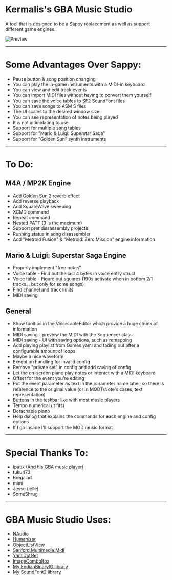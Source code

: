 # Kermalis's GBA Music Studio

A tool that is designed to be a Sappy replacement as well as support different game engines.

![Preview](https://i.imgur.com/ohBwyF0.gif)

----
# Some Advantages Over Sappy:
* Pause button & song position changing
* You can play the in-game instruments with a MIDI-in keyboard
* You can view and edit track events
* You can import MIDI files without having to convert them yourself
* You can save the voice tables to SF2 SoundFont files
* You can save songs to ASM S files
* The UI scales to the desired window size
* You can see representation of notes being played
* It is not intimidating to use
* Support for multiple song tables
* Support for "Mario & Luigi: Superstar Saga"
* Support for "Golden Sun" synth instruments

----
# To Do:
## M4A / MP2K Engine
* Add Golden Sun 2 reverb effect
* Add reverse playback
* Add SquareWave sweeping
* XCMD command
* Repeat command
* Nested PATT (3 is the maximum)
* Support pret dissassembly projects
* Running status in song disassembler
* Add "Metroid Fusion" & "Metroid: Zero Mission" engine information

## Mario & Luigi: Superstar Saga Engine
* Properly implement "free notes"
* Voice table - Find out the last 4 bytes in voice entry struct
* Voice table - Figure out squares (190s activate when in bottom 2/1 tracks... but only for some songs)
* Find channel and track limits
* MIDI saving

## General
* Show tooltips in the VoiceTableEditor which provide a huge chunk of information
* MIDI saving - preview the MIDI with the Sequencer class
* MIDI saving - UI with saving options, such as remapping
* Add playing playlist from Games.yaml and fading out after a configurable amount of loops
* Maybe a nice waveform
* Exception handling for invalid config
* Remove "private set" in config and add saving of config
* Let the on-screen piano play notes or interact with a MIDI keyboard
* Offset for the event you're editing
* Put the event parameter as text in the parameter name label, so there is reference to the original value (or in MODT/Note's cases, text representation)
* Buttons in the taskbar like with most music players
* Tempo numerical (it fits)
* Detachable piano
* Help dialog that explains the commands for each engine and config options
* If I go insane I'll support the MOD music format

----
# Special Thanks To:
* Ipatix [(And his GBA music player)](https://github.com/ipatix/agbplay)
* tuku473
* Bregalad
* mimi
* Jesse (jelle)
* SomeShrug

----
# GBA Music Studio Uses:
* [NAudio](https://github.com/naudio/NAudio)
* [Humanizer](https://github.com/Humanizr/Humanizer)
* [ObjectListView](http://objectlistview.sourceforge.net)
* [Sanford.Multimedia.Midi](https://github.com/tebjan/Sanford.Multimedia.Midi)
* [YamlDotNet](https://github.com/aaubry/YamlDotNet/wiki)
* [ImageComboBox](https://www.codeproject.com/Articles/10670/Image-ComboBox-Control)
* [My EndianBinaryIO library](https://github.com/Kermalis/EndianBinaryIO)
* [My SoundFont2 library](https://github.com/Kermalis/SoundFont2)